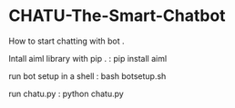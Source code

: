 # CHATU-The-Smart-Chatbot


How to start chatting with bot .


Intall aiml library with pip . :  pip install aiml

run bot setup in a shell :  bash botsetup.sh

run chatu.py : python chatu.py
